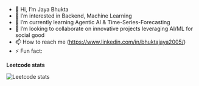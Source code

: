 - 👋 Hi, I’m Jaya Bhukta
- 👀 I’m interested in Backend, Machine Learning 
- 🌱 I’m currently learning Agentic AI & Time-Series-Forecasting
- 💞️ I’m looking to collaborate on innovative projects leveraging AI/ML for social good
- 📫 How to reach me (https://www.linkedin.com/in/bhuktajaya2005/)
- ⚡ Fun fact: 

<!---
bhukubabu/bhukubabu is a ✨ special ✨ repository because its `README.md` (this file) appears on your GitHub profile.
You can click the Preview link to take a look at your changes.
--->
**Leetcode stats**  

  ![Leetcode stats](https://github.com/user-attachments/assets/3a81bb39-3fa5-4a73-885e-3ef43ad6272e)
